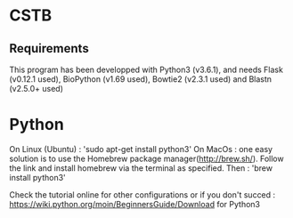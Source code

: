 # CSTB

## Requirements 

This program has been developped with Python3 (v3.6.1), and needs Flask (v0.12.1 used), BioPython (v1.69 used), Bowtie2 (v2.3.1 used) and Blastn (v2.5.0+ used) 

# Python
On Linux (Ubuntu) : 'sudo apt-get install python3' 
On MacOs : one easy solution is to use the Homebrew package manager(http://brew.sh/). Follow the link and install homebrew via the terminal as specified. 
Then : 'brew install python3' 

Check the tutorial online for other configurations or if you don't succed : https://wiki.python.org/moin/BeginnersGuide/Download for Python3


